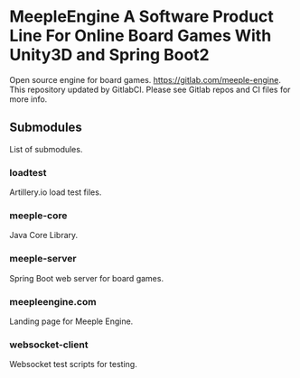 # MeepleEngine A Software Product Line For Online Board Games With Unity3D and Spring Boot2
Open source engine for board games. https://gitlab.com/meeple-engine. This repository updated by GitlabCI. Please see Gitlab repos and CI files for more info.

## Submodules
List of submodules.

### loadtest
Artillery.io load test files.

### meeple-core
Java Core Library.

### meeple-server
Spring Boot web server for board games.

### meepleengine.com
Landing page for Meeple Engine. 

### websocket-client
Websocket test scripts for testing.

